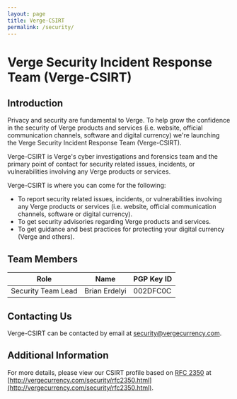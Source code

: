 ```yaml
---
layout: page
title: Verge-CSIRT
permalink: /security/
---
```

# Verge Security Incident Response Team (Verge-CSIRT)

## Introduction
Privacy and security are fundamental to Verge.  To help grow the confidence in the security of Verge products and services (i.e. website, official communication channels, software and digital currency) we're launching the Verge Security Incident Response Team (Verge-CSIRT).

Verge-CSIRT is Verge's cyber investigations and forensics team and the primary point of contact for security related issues, incidents, or vulnerabilities involving any Verge products or services.

Verge-CSIRT is where you can come for the following:

- To report security related issues, incidents, or vulnerabilities involving any Verge products or services (i.e. website, official communication channels, software or digital currency).
- To get security advisories regarding Verge products and services.
- To get guidance and best practices for protecting your digital currency (Verge and others).

## Team Members
| Role | Name | PGP Key ID |
| --- | --- | --- |
| Security Team Lead | Brian Erdelyi | 002DFC0C |

## Contacting Us
Verge-CSIRT can be contacted by email at security@vergecurrency.com.

## Additional Information
For more details, please view our CSIRT profile based on [RFC 2350](https://www.ietf.org/rfc/rfc2350.txt) at [http://vergecurrency.com/security/rfc2350.html](http://vergecurrency.com/security/rfc2350.html).
